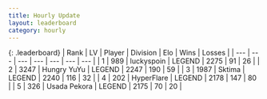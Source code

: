 ```yaml
---
title: Hourly Update
layout: leaderboard
category: hourly
---
```


{: .leaderboard}
| Rank | LV | Player | Division | Elo | Wins | Losses |
| --- | --- | --- | --- | --- | --- | --- |
| <span data-change="0">1</span> | 989 | <span title="ID: 512212">luckyspoin</span> | LEGEND | <span data-change="18">2275</span> | <span data-change="3">91</span> | <span data-change="0">26</span> |
| <span data-change="1">2</span> | 3247 | <span title="ID: 164871">Hungry YuYu</span> | LEGEND | <span data-change="0">2247</span> | <span data-change="0">190</span> | <span data-change="0">59</span> |
| <span data-change="-1">3</span> | 1987 | <span title="ID: 353063">Sktima</span> | LEGEND | <span data-change="-9">2240</span> | <span data-change="0">116</span> | <span data-change="1">32</span> |
| <span data-change="0">4</span> | 202 | <span title="ID: 415958">HyperFlare</span> | LEGEND | <span data-change="0">2178</span> | <span data-change="0">147</span> | <span data-change="0">80</span> |
| <span data-change="0">5</span> | 326 | <span title="ID: 641994">Usada Pekora</span> | LEGEND | <span data-change="0">2175</span> | <span data-change="0">70</span> | <span data-change="0">20</span> |